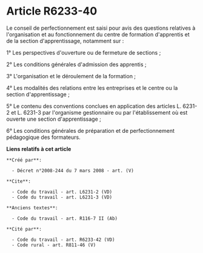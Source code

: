 # Article R6233-40

Le conseil de perfectionnement est saisi pour avis des questions relatives à l'organisation et au fonctionnement du centre de
formation d'apprentis et de la section d'apprentissage, notamment sur : 

1° Les perspectives d'ouverture ou de fermeture de sections ; 

2° Les conditions générales d'admission des apprentis ; 

3° L'organisation et le déroulement de la formation ; 

4° Les modalités des relations entre les entreprises et le centre ou la section d'apprentissage ; 

5° Le contenu des conventions conclues en application des articles L. 6231-2 et L. 6231-3 par l'organisme gestionnaire ou par
l'établissement où est ouverte une section d'apprentissage ; 

6° Les conditions générales de préparation et de perfectionnement pédagogique des formateurs.

**Liens relatifs à cet article**

	**Créé par**:

	  - Décret n°2008-244 du 7 mars 2008 - art. (V)

	**Cite**:

	  - Code du travail - art. L6231-2 (VD)
	  - Code du travail - art. L6231-3 (VD)

	**Anciens textes**:

	  - Code du travail - art. R116-7 II (Ab)

	**Cité par**:

	  - Code du travail - art. R6233-42 (VD)
	  - Code rural - art. R811-46 (V)
